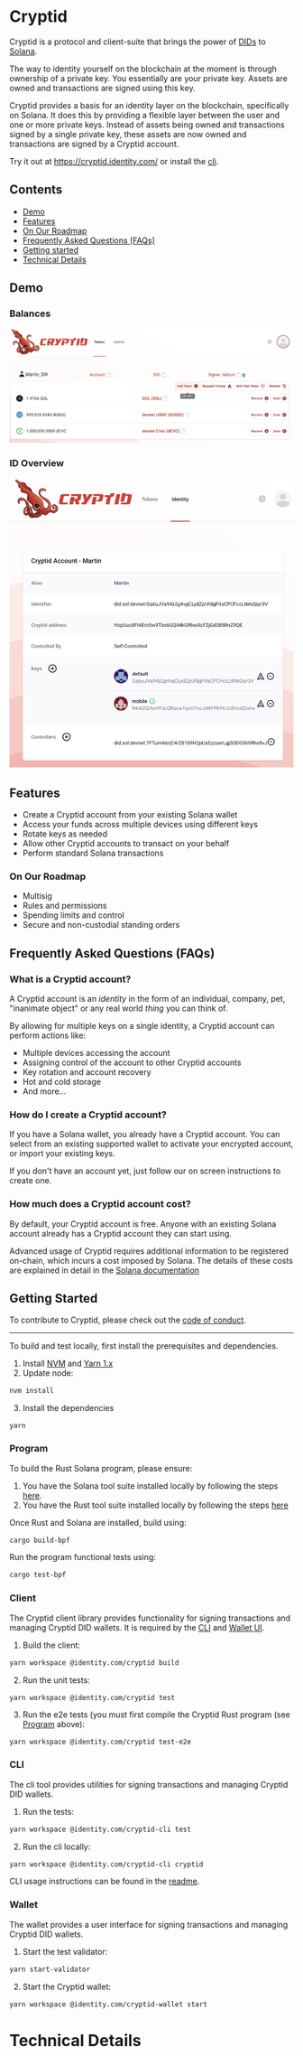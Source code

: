 # Cryptid
Cryptid is a protocol and client-suite that brings the power of [DIDs](https://www.w3.org/TR/did-core/) to
[Solana](https://solana.com).

The way to identity yourself on the blockchain at the moment is through ownership of a private key. 
You essentially are your private key. Assets are owned and transactions are signed using this key.

Cryptid provides a basis for an identity layer on the blockchain, specifically on Solana. It does this by providing a 
flexible layer between the user and one or more private keys. Instead of assets being owned and transactions signed by 
a single private key, these assets are now owned and transactions are signed by a Cryptid account.

Try it out at https://cryptid.identity.com/ or install the [cli](./cli/).

## Contents
* [Demo](#demo)
* [Features](#features)
* [On Our Roadmap](#on-our-roadmap)
* [Frequently Asked Questions (FAQs)](#frequently-asked-questions--faqs-)
* [Getting started](#getting-started)
* [Technical Details](#technical-details)

## Demo
### Balances
![Balances Screen](./docs/screen_balances.png)

### ID Overview
![Balances Screen](./docs/screen_idoverview.png)

## Features

* Create a Cryptid account from your existing Solana wallet
* Access your funds across multiple devices using different keys
* Rotate keys as needed
* Allow other Cryptid accounts to transact on your behalf
* Perform standard Solana transactions

### On Our Roadmap

* Multisig
* Rules and permissions
* Spending limits and control
* Secure and non-custodial standing orders

## Frequently Asked Questions (FAQs)

### What is a Cryptid account?
A Cryptid account is an _identity_ in the form of an individual, company, pet, "inanimate object" or any real world
_thing_ you can think of.

By allowing for multiple keys on a single identity, a Cryptid account can perform actions like:
* Multiple devices accessing the account
* Assigning control of the account to other Cryptid accounts
* Key rotation and account recovery
* Hot and cold storage
* And more...

### How do I create a Cryptid account?
If you have a Solana wallet, you already have a Cryptid account. You can select from an existing supported wallet to
activate your encrypted account, or import your existing keys.

If you don't have an account yet, just follow our on screen instructions to create one.

### How much does a Cryptid account cost?
By default, your Cryptid account is free. Anyone with an existing Solana account already has a Cryptid account they can
start using.

Advanced usage of Cryptid requires additional information to be registered on-chain, which incurs a cost imposed by
Solana. The details of these costs are explained in detail in the 
[Solana documentation](https://docs.solana.com/developing/programming-model/accounts#calculation-of-rent)



<!--




### What is Cryptid?
Cryptid is a protocol and client-suite that brings the power of [DIDs](https://www.w3.org/TR/did-core/) to 
[Solana](https://solana.com). Specifically, it allows for a construct whereby a wallet is owned by a DID, and the DID 
defines the keys that are capable of transacting with that wallet.

### How secure is Cryptid?
All functionality, key generation and blockchain interaction happens directly on the client. No information is stored in
any centralized database outside of your control.

### How decentralized is Cryptid?
Cryptid only requires a [JSON RPC API](https://solana-labs.github.io/solana-web3.js/) endpoint to Solana and all
transactions are executed on the blockchain. Keys are generated and stored on your local environment and never stored
on a centralized database.

### Can I use Cryptid on Mainnet?
The Cryptid Solana program is currently available on Devnet. 

### How do I add an additional key to my DID?
Once your account has been created, click the "Add Key" button under the Keys section. You will need to provide the
public key, and a key name unique to your DID.

### How can I add a controller to my DID?
In the controller section of your account view, click "Add Controller". Enter the DID of the controller you would like
to add.

### How much does it cost to create a DID?
Creating a DID is free. Adding additional keys, services or controllers to the DID will require a transaction and 
incur additional costs as [rent](https://docs.solana.com/developing/programming-model/accounts#rent).
-->

## Getting Started
To contribute to Cryptid, please check out the [code of conduct](./CODE_OF_CONDUCT.md).

---

To build and test locally, first install the prerequisites and dependencies.

1. Install [NVM](https://github.com/nvm-sh/nvm#installing-and-updating) and [Yarn 1.x](https://yarnpkg.com/)
2. Update node:
```sh
nvm install
```
3. Install the dependencies
```
yarn
```

### Program

To build the Rust Solana program, please ensure:
1. You have the Solana tool suite installed locally by following the steps [here](https://docs.solana.com/cli/install-solana-cli-tools).
2. You have the Rust tool suite installed locally by following the steps [here](https://www.rust-lang.org/tools/install)

Once Rust and Solana are installed, build using:
```sh
cargo build-bpf
```

Run the program functional tests using:
```sh
cargo test-bpf
```

### Client

The Cryptid client library provides functionality for signing transactions and managing Cryptid DID wallets. It is 
required by the [CLI](#cli) and [Wallet UI](#wallet-ui).

1. Build the client:
```sh
yarn workspace @identity.com/cryptid build
```

2. Run the unit tests:
```sh
yarn workspace @identity.com/cryptid test
```

3. Run the e2e tests (you must first compile the Cryptid Rust program (see [Program](#program) above):
```shell
yarn workspace @identity.com/cryptid test-e2e
```

### CLI

The cli tool provides utilities for signing transactions and managing Cryptid DID wallets.

1. Run the tests:
```sh
yarn workspace @identity.com/cryptid-cli test
```

2. Run the cli locally:
```sh
yarn workspace @identity.com/cryptid-cli cryptid
```

CLI usage instructions can be found in the [readme](./cli/README.md).

### Wallet

The wallet provides a user interface for signing transactions and managing Cryptid DID wallets.

1. Start the test validator:
```sh
yarn start-validator
```

2. Start the Cryptid wallet:
```sh
yarn workspace @identity.com/cryptid-wallet start
```

# Technical Details
